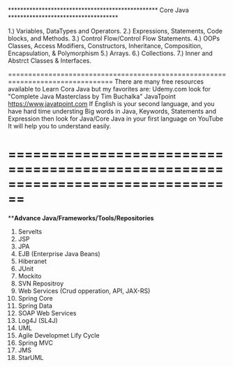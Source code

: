 ************************************************* Core Java ************************************

1.) Variables, DataTypes and Operators. 
2.) Expressions, Statements, Code blocks, and Methods.
3.) Control Flow/Control Flow Statements.
4.) OOPs
       Classes,
       Access Modifiers,
       Constructors, 
       Inheritance, 
       Composition,
       Encapsulation,
       & Polymorphism
5.) Arrays.
6.) Collections.
7.) Inner and Abstrct Classes & Interfaces.

================================================================================
    There are many free resources available to Learn Cora Java but my favorites are:
        Udemy.com  look for "Complete Java Masterclass by Tim Buchalka"
                JavaTpoint https://www.javatpoint.com
    If English is your second language, and you have hard time understing Big words in Java, Keywords,
       Statements and Expression then look for Java/Core Java in your first language on YouTube
                It will help you to understand easily.



================================================================================
================================================================================
********************Advance Java/Frameworks/Tools/Repositories******************


1.  Servelts
2.  JSP
3.  JPA
4.  EJB (Enterprise Java Beans)
5.  Hiberanet
6.  JUnit
7.  Mockito
8.  SVN Repositroy
9.  Web Services (Crud opperation, API, JAX-RS)
10. Spring Core
11. Spring Data
12. SOAP Web Services
13. Log4J (SL4J)
14. UML
15. Agile Developmet Lify Cycle
16. Spring MVC
17. JMS
18. StarUML 
